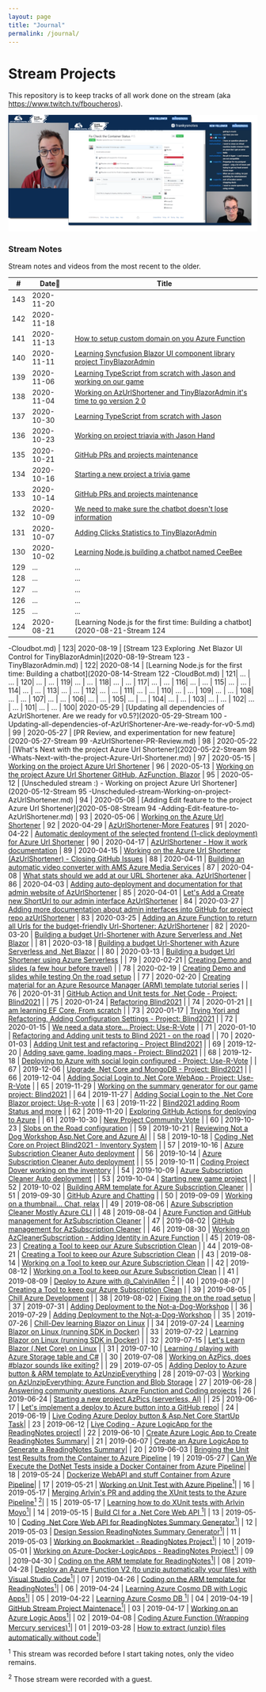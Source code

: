 ```yaml
---
layout: page
title: "Journal"
permalink: /journal/
---
```


# Stream Projects

This repository is to keep tracks of all work done on the stream (aka https://www.twitch.tv/fboucheros).

![Stream_Screenshots][Stream_Screenshots]

### Stream Notes

Stream notes and videos from the most recent to the older.

| # |    Date🔼   |  Title                                                       | 
|----|------------|---------------------------------------------------------------|
| 143| 2020-11-20 |  []()
| 142| 2020-11-18 |  []()
| 141| 2020-11-13 |  [How to setup custom domain on you Azure Function](https://www.youtube.com/watch?v=4MMd5F3BjAY)
| 140| 2020-11-11 |  [Learning Syncfusion Blazor UI component library project TinyBlazorAdmin](https://www.youtube.com/watch?v=-yUFifbA9Lc)
| 139| 2020-11-06 |  [Learning TypeScript from scratch with Jason and working on our game](https://www.youtube.com/watch?v=GXZ7gB15V6w)
| 138| 2020-11-04 |  [Working on AzUrlShortener and TinyBlazorAdmin it's time to go version 2 0](https://www.youtube.com/watch?v=R2h7nacg6SU)
| 137| 2020-10-30 |  [Learning TypeScript from scratch with Jason](https://www.youtube.com/watch?v=ZbuvdEoB88I)
| 136| 2020-10-23 |  [Working on project triavia with Jason Hand](https://www.youtube.com/watch?v=hlh69jo4gH0)
| 135| 2020-10-21 |  [GitHub PRs and projects maintenance](https://www.youtube.com/watch?v=oztwgQ2db08)
| 134| 2020-10-16 |  [Starting a new project a trivia game](https://www.youtube.com/watch?v=oAqaRsH2UFU)
| 133| 2020-10-14 |  [GitHub PRs and projects maintenance](https://www.youtube.com/watch?v=cAJqJKiAFv4)
| 132| 2020-10-09 |  [We need to make sure the chatbot doesn't lose information](https://www.youtube.com/watch?v=3KOJxXlmhFc)
| 131| 2020-10-07 |  [Adding Clicks Statistics to TinyBlazorAdmin](https://www.youtube.com/watch?v=4OfwrUV1jmk)
| 130| 2020-10-02 |  [Learning Node.js building a chatbot named CeeBee](https://www.youtube.com/watch?v=HHF6pcENo7I)
| 129|   ...      |  ...
| 128|   ...      |  ...
| 127|   ...      |  ...
| 126|   ...      |  ...
| 125|   ...      |  ...
| 124| 2020-08-21 |  [Learning Node.js for the first time: Building a chatbot](2020-08-21-Stream 124
-Cloudbot.md)
| 123| 2020-08-19 |  [Stream 123
 Exploring .Net Blazor UI Control for TinyBlazorAdmin](2020-08-19-Stream 123
-TinyBlazorAdmin.md)
| 122| 2020-08-14 |  [Learning Node.js for the first time: Building a chatbot](2020-08-14-Stream 122
-CloudBot.md)
| 121|   ...      |  ...
| 120|   ...      |  ...
| 119|   ...      |  ...
| 118|   ...      |  ...
| 117|   ...      |  ...
| 116|   ...      |  ...
| 115|   ...      |  ...
| 114|   ...      |  ...
| 113|   ...      |  ...
| 112|   ...      |  ...
| 111|   ...      |  ...
| 110|   ...      |  ...
| 109|   ...      |  ...
| 108|   ...      |  ...
| 107|   ...      |  ...
| 106|   ...      |  ...
| 105|   ...      |  ...
| 104|   ...      |  ...
| 103|   ...      |  ...
| 102|   ...      |  ...
| 101|   ...      |  ...
| 100| 2020-05-29 | [Updating all dependencies of AzUrlShortener. Are we ready for v0.5?](2020-05-29-Stream 100
-Updating-all-dependencies-of-AzUrlShortener-Are-we-ready-for-v0-5.md)
| 99 | 2020-05-27 | [PR Review, and experimentation for new feature](2020-05-27-Stream 99
-AzUrlShortener-PR-Review.md)
| 98 | 2020-05-22 | [What's Next with the project Azure Url Shortener](2020-05-22-Stream 98
-Whats-Next-with-the-project-Azure-Url-Shortener.md)
| 97 | 2020-05-15 | [Working on the project Azure Url Shortener](2020-05-15-Stream%2097-Working-on-the-project-Azure-Url-Shortener.md)
| 96 | 2020-05-13 | [Working on the project Azure Url Shortener GitHub, AzFunction, Blazor](2020-05-13-Stream-96-Working-on-the-project-Azure-Url-Shortener-GitHub-AzFunction-Blazor.md)
| 95 | 2020-05-12 | [Unscheduled stream :) - Working on project Azure Url Shortener](2020-05-12-Stream 95
-Unscheduled-stream-Working-on-project-AzUrlShortener.md)
| 94 | 2020-05-08 | [Adding Edit feature to the project Azure Url Shortener](2020-05-08-Stream 94
-Adding-Edit-feature-to-AzUrlShortener.md)
| 93 | 2020-05-06 | [Working on the Azure Url Shortener](2020-05-06-Stream-93-Working-on-the-Azure-Url-Shortener.md)
| 92 | 2020-04-29 | [AzUrlShortener-More Features](2020-04-29-Stream-92-AzUrlShortener-More-Features.md)
| 91 | 2020-04-22 | [Automatic deployment of the selected frontend (1-click deployment) for Azure Url Shortener](2020-04-22-Stream-91-AzUrlShortener-1-click-to-deploy-everything.md)
| 90 | 2020-04-17 | [AzUrlShortener - How it work documentation](2020-04-17-Stream-90-AzUrlShortener-1-click-to-deploy-everything.md)
| 89 | 2020-04-15 | [Working on the Azure Url Shortener (AzUrlShortener) - Closing GitHub Issues](2020-04-15_Working-on-AzUrlShortener-Closing-GitHub-Issues.md)
| 88 | 2020-04-11 | [Building an automatic video converter with AMS Azure Media Services](2020-04-11_Stream-88_Building-automatic-video-converterwith-Azure-Media-Services.md)
| 87 | 2020-04-08 | [What stats should we add at our URL Shortener aka. AzUrlShortener](2020-04-08_Stream-87_Adding-Stats-to-AzUrlShortener.md)
| 86 | 2020-04-03 | [Adding auto-deployment and documentation for that admin website of AzUrlShortener](2020-04-03_Stream-86_%20Adding-auto-deployment-docs-for%20that-adminwebsite-AzUrlShortener.md)
| 85 | 2020-04-01 | [Let's Add a Create new ShortUrl to our admin interface AzUrlShortener](2020-04-01-Adding-a-Create-new-ShortUrl-to-our-admin-interface-AzUrlShortener.md)
| 84 | 2020-03-27 | [Adding more documentation about admin interfaces into GitHub for project repo azUrlShortener](2020-03-25-Building-admin-webpage-AzUrlShortener.md)
| 83 | 2020-03-25 | [Adding an Azure Function to return all Urls for the budget-friendly Url-Shortener: AzUrlShortener](2020-03-27-Building-admin-webpage-AzUrlShortener.md)
| 82 | 2020-03-20 | [Building a budget Url-Shortener with Azure Serverless and .Net Blazor](2020-03-20-Building-budget-Url-Shortener-Azure-Serverless-and-blazor.md) |
| 81 | 2020-03-18 | [Building a budget Url-Shortener with Azure Serverless and .Net Blazor](2020-03-18-Building-budget-Url-Shortener-Azure-Serverless-and-blazor.md) |
| 80 | 2020-03-13 | [Building a budget Url Shortener using Azure Serverless](2020-03-13-Building-budget-Url-Shortener-using-Azure-Serverless.md) |
| 79 | 2020-02-21 | [Creating Demo and slides (a few hour before travel)](2020-02-21-Creating-Demo-and-slides.md) |
| 78 | 2020-02-19 | [Creating Demo and slides while testing On the road setup](2020-02-19-Creating-Demo-and-slides-while-testing-On-the-road-setup.md) |
| 77 | 2020-02-20 | [Creating material for an Azure Resource Manager (ARM) template tutorial series](2020-02-14-Creating-material-for-ARM-template-tutorial-series.md) |
| 76 | 2020-01-31 | [GitHub Action and Unit tests for .Net Code - Project: Blind2021](2020-01-31-GitHub-Action-and-Unit-tests-for-dotnetcore.md) |
| 75 | 2020-01-24 | [Refactoring Blind2021](2020-01-24-Refactoring-Blind2021.md) |
| 74 | 2020-01-21 | [I am learning EF Core, From scratch](2020-01-21-I-am-learning-EF-Core.md) |
| 73 | 2020-01-17 | [Trying Yori and Refactoring, Adding Configuration Settings - Project: Blind2021](2020-01-17-Refactoring-Adding-Configuration-Settings.md) |
| 72 | 2020-01-15 | [We need a data store... Project: Use-R-Vote](2020-01-15-We-need-a-data-store-Use-R-Vote.md) |
| 71 | 2020-01-10 | [Refactoring and Adding unit tests to Blind 2021 - on the road](2020-01-10-Refactoring-ontheroad.md) |
| 70 | 2020-01-03 | [Adding Unit test and refactoring - Project Blind2021](2020-01-03-Adding-xUnit-and-refactoring.md) |
| 69 | 2019-12-20 | [Adding save game, loading maps - Project: Blind2021](2019-12-20-Blind2021-save-game-loading-maps.md) |
| 68 | 2019-12-18 | [Deploying to Azure with social login configured - Project: Use-R-Vote](2019-12-18-Deploying-to-Azure-a-website-with-social-login-configured-from-GitHub-Use-R-Vote.md) |
| 67 | 2019-12-06 | [Upgrade .Net Core and MongoDB - Project: Blind2021](2019-12-06-Blind2021-Upgrade-and-MongoDB.md) |
| 66 | 2019-12-04 | [Adding Social Login to .Net Core WebApp - Project: Use-R-Vote](2019-12-04-Use-R-Vote-Adding-Social-Login.md) |
| 65 | 2019-11-29 | [Working on the summary generator for our game project: Blind2021](2019-11-29-Blind2021-Game-Session-summary-generator.md) |
| 64 | 2019-11-27 | [Adding Social Login to the .Net Core Blazor project: Use-R-vote](2019-11-27-Adding-Social-Login-to-project-Use-r-vote.md) |
| 63 | 2019-11-22 | [Blind2021 adding Room Status and more](2019-11-22-Blind2020-Database-or-Room-Status.md) |
| 62 | 2019-11-20 | [Exploring GitHub Actions for deploying to Azure](2019-11-20-Exploring-GitHub-Actions-for-Azure.md) |
| 61 | 2019-10-30 | [New Project Community Vote](2019-10-30-New-Project-Community-Vote.md) |
| 60 | 2019-10-23 | [Slobs on the Road configuration](2019-10-23-Slobs-on-the-road.md) |
| 59 | 2019-10-21 | [Reviewing Not a Dog Workshop Asp.Net Core and Azure AI](2019-10-21-Reviewing-Not-a-Dog-Workshop-AspNetCore-and-Azure-AI.md) |
| 58 | 2019-10-18 | [Coding .Net Core on Project Blind2021 - Inventory System](2019-10-18-Project-Blind2021-Inventory.md) |
| 57 | 2019-10-16 | [Azure Subscription Cleaner Auto deployment](2019-10-16-Azure%20Subscription-Cleaner-Auto-deployment.md) |
| 56 | 2019-10-14 | [Azure Subscription Cleaner Auto deployment](2019-10-14-Azure%20Subscription-Cleaner-Auto-deployment.md) |
| 55 | 2019-10-11 | [Coding Project Dover working on the inventory](2019-10-11-Coding-Project-Dover.md) |
| 54 | 2019-10-09 | [Azure Subscription Cleaner Auto deployment](2019-10-09-AzSubcriptionCleaner-deployment.md) |
| 53 | 2019-10-04 | [Starting new game project](2019-10-04-starting-new-game-project.md) |
| 52 | 2019-10-02 | [Building ARM template for Azure Subscription Cleaner](2019-10-02-Building-ARM-for-AzSubscriptionCleaner.md) |
| 51 | 2019-09-30 | [GitHub Azure and Chatting](2019-09-30-github-azure-chatting.md) |
| 50 | 2019-09-09 | [Working on a thumbnail... Chat, relax](2019-09-09-Working-on-a-thumbnail-chat-relax.md) |
| 49 | 2019-08-06 | [Azure Subscription Cleaner Mostly Azure CLI](2019-09-06-azsubscriptioncleaner-cli-and-arm.md) |
| 48 | 2019-08-04 | [Azure Function and GitHub management for AzSubscription Cleaner](2019-09-04-Function-and-Github-work-AzSubscriptionCleaner.md) |
| 47 | 2019-08-02 | [GitHub management for AzSubscription Cleaner](2019-09-02-Github-work-AzSubscriptionCleaner.md) |
| 46 | 2019-08-30 | [Working on AzCleanerSubscription - Adding Identity in Azure Function](2019-08-30-AzCleanerSubscription-Adding-Identity.md) |
| 45 | 2019-08-23 | [Creating a Tool to keep our Azure Subscription Clean](2019-08-23-Keep-Subcription-Clean-SetUp.md) |
| 44 | 2019-08-21 | [Creating a Tool to keep our Azure Subscription Clean](2019-08-21-Keep-Subcription-Clean-AzFunction.md) |
| 43 | 2019-08-14 | [Working on a Tool to keep our Azure Subscription Clean](2019-08-14-Keep-Subcription-Clean.md) |
| 42 | 2019-08-12 | [Working on a Tool to keep our Azure Subscription Clean](2019-08-12-Keep-Subcription-Clean.md) |
| 41 | 2019-08-09 | [Deploy to Azure with @_CalvinAllen](2019-08-09-Deploy-to-Azure-with-CalvinAllen.md) [<sup>2</sup>](#2) |
| 40 | 2019-08-07 | [Creating a Tool to keep our Azure Subscription Clean](2019-08-07-Keep-Sub-Clean.md) |
| 39 | 2019-08-05 | [Chill Azure Development](2019-08-05-Chill-Azure-Development.md) |
| 38 | 2019-08-02 | [Fixing the on the road setup](2019-08-02-Fixing-the-On-the-Road-Setup.md) |
| 37 | 2019-07-31 | [Adding Deployment to the Not-a-Dog-Workshop](2019-07-31-Adding-Deployment-to-Not-a-Dog-Workshop.md) |
| 36 | 2019-07-29 | [Adding Deployment to the Not-a-Dog-Workshop](2019-07-29-Adding-Deployment-to-Not-a-Dog-Workshop.md) |
| 35 | 2019-07-26 | [Chill-Dev learning Blazor on Linux](2019-07-26-Chill-Dev-learning-Blazor-on-Linux.md) |
| 34 | 2019-07-24 | [Learning Blazor on Linux (running SDK in Docker)](2019-07-24-Blazor-Docker-Azure-Storage.md) |
| 33 | 2019-07-22 | [Learning Blazor on Linux (running SDK in Docker)](2019-07-22-Blazor-Docker-Azure-Storage.md) |
| 32 | 2019-07-15 | [Let's Learn Blazor (.Net Core) on Linux](https://github.com/FBoucher/stream-projects/blob/master/Streams/2019-07-15-Lets-Learn-Blazor-dotNet-Core-on-Linux.md) |
| 31 | 2019-07-10 | [Learning / playing with Azure Storage table and C#](https://github.com/FBoucher/stream-projects/blob/master/Streams/2019-07-10-PLaying-playing-with-Azure-Storage-Tables.md) |
| 30 | 2019-07-08 | [Working on AzPics, does #blazor sounds like exiting?](https://github.com/FBoucher/stream-projects/blob/master/Streams/2019-07-08-Working-on-AzPics-does-blazor-sounds-like-exiting.md) |
| 29 | 2019-07-05 | [Adding Deploy to Azure button & ARM template to AzUnzipEverything](https://github.com/FBoucher/stream-projects/blob/master/Streams/2019-07-05-Adding-Deploy-to-Azure-button-&-ARM-template-to-AzUnzipEverything-Azure-Function-and-Blob-Storage.md)
| 28 | 2019-07-03 | [Working on AzUnzipEverything: Azure Function and Blob Storage](https://github.com/FBoucher/stream-projects/blob/master/Streams/2019-07-03-Working-on-AzUnzipEverything-Azure-Function-and-Blob-Storage.md)
| 27 | 2019-06-28 | [Answering community questions, Azure Function and Coding projects](https://github.com/FBoucher/stream-projects/blob/master/Streams/2019-06-28-Live-Coding-Azure-Function-and-other-projects.md)
| 26 | 2019-06-24 | [Starting a new project AzPics (serverless, AI)](https://github.com/FBoucher/stream-projects/blob/master/Streams/Streams/2019-06-24-Starting-a-new-project-serverless-AI.md) |
| 25 | 2019-06-17 | [Let's implement a deploy to Azure button into a GitHub repo](https://github.com/FBoucher/stream-projects/blob/master/Streams/2019-06-17-Lets-implement-a-deploy-to-Azure-button-into-a-GitHub-repo.md)|
| 24 | 2019-06-19 | [Live Coding Azure Deploy button & Asp.Net Core StartUp Task](https://github.com/FBoucher/stream-projects/blob/master/Streams/2019-06-19-Live-Coding-Azure-Deploy-button-and-Asp.Net-Core-StartUp-Task.md)|
| 23 | 2019-06-12 | [Live Coding - Azure LogicApp for the ReadingNotes project](https://github.com/FBoucher/stream-projects/blob/master/Streams/2019-06-12-Live-Coding-Azure-LogicApp-for-the-ReadingNotes-project.md)|
| 22 | 2019-06-10 | [Create Azure Logic App to Create ReadingNotes Summary](https://github.com/FBoucher/stream-projects/blob/master/Streams/2019-06-10-Create-Azure-Logic-App-to-Create-ReadingNotes-Summary.md)|
| 21 | 2019-06-07 | [Create an Azure LogicApp to Generate a ReadingNotes Summary](https://github.com/FBoucher/stream-projects/blob/master/Streams/2019-06-07-Create%20an%20Azure%20LogicApp%20to%20write%20a%20ReadingNotes%20Summary.md)|
| 20 | 2019-06-03 | [Bringing the Unit test Results from the Container to Azure Pipeline](Streams/2019-06-03-Bringing%20the%20Unit%20test%20Results%20from%20the%20Container%20to%20Azure%20Pipeline.md)
| 19 | 2019-05-27 | [Can We Execute the DotNet Tests inside a Docker Container from Azure Pipeline](Streams/2019-05-27-Can%20We%20Execute%20the%20DotNet%20Tests%20inside%20a%20Docker%20Container%20from%20Azure%20Pipeline.md)|
| 18 | 2019-05-24 | [Dockerize WebAPI and stuff Container from Azure Pipeline](Streams/2019-05-24-Dockerize%20WebAPI%20and%20stuff.md)|
| 17 | 2019-05-21 | [Working on Unit Test with Azure Pipeline](https://github.com/FBoucher/ReadingNotes#streams)[<sup>1</sup>](#1)|
| 16 | 2019-05-17 | [Merging Arlvin's PR and adding the XUnit tests to the Azure Pipeline](https://github.com/FBoucher/ReadingNotes#streams)[<sup>1</sup>](#1) [<sup>2</sup>](#2)|
| 15 | 2019-05-17 | [Learning how to do XUnit tests with Arlvin Moyo](https://github.com/FBoucher/ReadingNotes#streams)[<sup>1</sup>](#1)|
| 14 | 2019-05-15 | [Build CI for a .Net Core Web API ](https://github.com/FBoucher/ReadingNotes#streams)[<sup>1</sup>](#1)|
| 13 | 2019-05-10 | [Coding .Net Core Web API for ReadingNotes Summary Generator](https://github.com/FBoucher/ReadingNotes#streams)[<sup>1</sup>](#1)|
| 12 | 2019-05-03 | [Design Session ReadingNotes Summary Generator](https://github.com/FBoucher/ReadingNotes#streams)[<sup>1</sup>](#1)|
| 11 | 2019-05-03 | [Working on Bookmarklet - ReadingNotes Project](https://github.com/FBoucher/ReadingNotes#streams)[<sup>1</sup>](#1)|
| 10 | 2019-05-01 | [Working on Azure-Docker-LogicApps - ReadingNotes Project](https://github.com/FBoucher/ReadingNotes#streams)[<sup>1</sup>](#1)| 
| 09 | 2019-04-30 | [Coding on the ARM template for ReadingNotes](https://github.com/FBoucher/ReadingNotes#streams)[<sup>1</sup>](#1)|
| 08 | 2019-04-28 | [Deploy an Azure Function V2 (to unzip automatically your files) with Visual Studio Code](https://youtu.be/t9PvXWEzU-o)[<sup>1</sup>](#1)|
| 07 | 2019-04-26 | [Coding on the ARM template for ReadingNotes](https://github.com/FBoucher/ReadingNotes#streams)[<sup>1</sup>](#1)|
| 06 | 2019-04-24 | [Learning Azure Cosmo DB with Logic Apps](https://github.com/FBoucher/ReadingNotes#streams)[<sup>1</sup>](#1)|
| 05 | 2019-04-22 | [Learning Azure Cosmo DB ](https://github.com/FBoucher/ReadingNotes#streams)[<sup>1</sup>](#1)|
| 04 | 2019-04-19 | [GitHub Stream Project Maintenace](https://github.com/FBoucher/ReadingNotes#streams)[<sup>1</sup>](#1)|
| 03 | 2019-04-17 | [Working on an Azure Logic Apps](https://github.com/FBoucher/ReadingNotes#streams)[<sup>1</sup>](#1)|
| 02 | 2019-04-08 | [Coding Azure Function (Wrapping Mercury services)](https://github.com/FBoucher/ReadingNotes#streams)[<sup>1</sup>](#1)|
| 01 | 2019-03-28 | [How to extract (unzip) files automatically without code](https://youtu.be/liyiBUV7ICw)[<sup>1</sup>](#1)|

<a class="anchor" id="1"><sup>1</sup></a> This stream was recorded before I start taking notes, only the video remains.

<a class="anchor" id="2"><sup>2</sup></a> Those stream were recorded with a guest.


[Stream_Screenshots]: medias/Stream_Screenshots.png